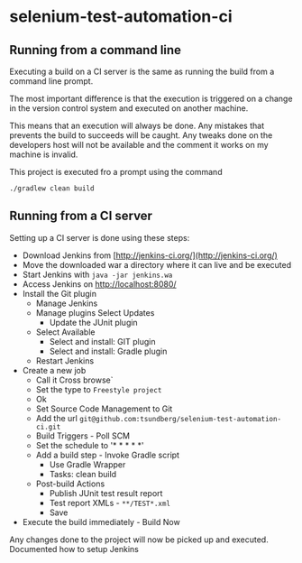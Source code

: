 # selenium-test-automation-ci

## Running from a command line

Executing a build on a CI server is the same as running the build from a
command line prompt.

The most important difference is that the execution is triggered on a change
in the version control system and executed on another machine.

This means that an execution will always be done. Any mistakes that prevents
the build to succeeds will be caught. Any tweaks done on the developers host
will not be available and the comment it works on my machine is invalid.

This project is executed fro a prompt using the command

```
./gradlew clean build
```

## Running from a CI server

Setting up a CI server is done using these steps:

* Download Jenkins from [http://jenkins-ci.org/](http://jenkins-ci.org/)
* Move the downloaded war a directory where it can live and be executed
* Start Jenkins with `java -jar jenkins.wa`
* Access Jenkins on [http://localhost:8080/](http://localhost:8080/)
* Install the Git plugin
  * Manage Jenkins
  * Manage plugins
   Select Updates
    * Update the JUnit plugin
  * Select Available
    * Select and install: GIT plugin
    * Select and install: Gradle plugin
  * Restart Jenkins
* Create a new job
  * Call it Cross browse`
  * Set the type to `Freestyle project`
  * Ok
  * Set Source Code Management to Git
  * Add the url `git@github.com:tsundberg/selenium-test-automation-ci.git`
  * Build Triggers - Poll SCM
  * Set the schedule to '* * * * *'
  * Add a build step - Invoke Gradle script
    * Use Gradle Wrapper
    * Tasks: clean build
  * Post-build Actions
    * Publish JUnit test result report
    * Test report XMLs - `**/TEST*.xml`
    * Save
* Execute the build immediately - Build Now

Any changes done to the project will now be picked up and executed.
Documented how to setup Jenkins